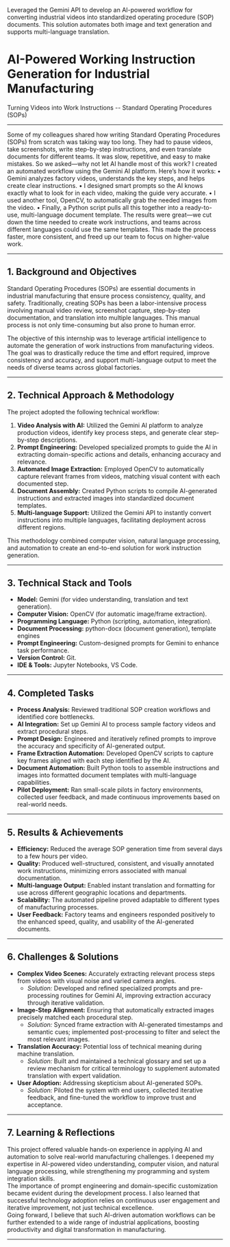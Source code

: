 Leveraged the Gemini API to develop an AI-powered workflow for converting industrial videos into standardized operating procedure (SOP) documents. This solution automates both image and text generation and supports multi-language translation.


# AI-Powered Working Instruction Generation for Industrial Manufacturing
Turning Videos into Work Instructions -- Standard Operating Procedures (SOPs)

---

Some of my colleagues shared how writing Standard Operating Procedures (SOPs) from scratch was taking way too long. They had to pause videos, take screenshots, write step-by-step instructions, and even translate documents for different teams. It was slow, repetitive, and easy to make mistakes.
So we asked—why not let AI handle most of this work?
I created an automated workflow using the Gemini AI platform. Here’s how it works:
•	Gemini analyzes factory videos, understands the key steps, and helps create clear instructions.
•	I designed smart prompts so the AI knows exactly what to look for in each video, making the guide very accurate.
•	I used another tool, OpenCV, to automatically grab the needed images from the video.
•	Finally, a Python script pulls all this together into a ready-to-use, multi-language document template.
The results were great—we cut down the time needed to create work instructions, and teams across different languages could use the same templates. This made the process faster, more consistent, and freed up our team to focus on higher-value work.

---

## 1. Background and Objectives

Standard Operating Procedures (SOPs) are essential documents in industrial manufacturing that ensure process consistency, quality, and safety. Traditionally, creating SOPs has been a labor-intensive process involving manual video review, screenshot capture, step-by-step documentation, and translation into multiple languages. This manual process is not only time-consuming but also prone to human error.

The objective of this internship was to leverage artificial intelligence to automate the generation of work instructions from manufacturing videos. The goal was to drastically reduce the time and effort required, improve consistency and accuracy, and support multi-language output to meet the needs of diverse teams across global factories.

---

## 2. Technical Approach & Methodology

The project adopted the following technical workflow:

1. **Video Analysis with AI:** Utilized the Gemini AI platform to analyze production videos, identify key process steps, and generate clear step-by-step descriptions.
2. **Prompt Engineering:** Developed specialized prompts to guide the AI in extracting domain-specific actions and details, enhancing accuracy and relevance.
3. **Automated Image Extraction:** Employed OpenCV to automatically capture relevant frames from videos, matching visual content with each documented step.
4. **Document Assembly:** Created Python scripts to compile AI-generated instructions and extracted images into standardized document templates.
5. **Multi-language Support:** Utilized the Gemini API to instantly convert instructions into multiple languages, facilitating deployment across different regions.

This methodology combined computer vision, natural language processing, and automation to create an end-to-end solution for work instruction generation.

---

## 3. Technical Stack and Tools

- **Model:** Gemini (for video understanding, translation and text generation).
- **Computer Vision:** OpenCV (for automatic image/frame extraction).
- **Programming Language:** Python (scripting, automation, integration).
- **Document Processing:** python-docx (document generation), template engines
- **Prompt Engineering:** Custom-designed prompts for Gemini to enhance task performance.
- **Version Control:** Git.
- **IDE & Tools:** Jupyter Notebooks, VS Code.

---

## 4. Completed Tasks

- **Process Analysis:** Reviewed traditional SOP creation workflows and identified core bottlenecks.
- **AI Integration:** Set up Gemini AI to process sample factory videos and extract procedural steps.
- **Prompt Design:** Engineered and iteratively refined prompts to improve the accuracy and specificity of AI-generated output.
- **Frame Extraction Automation:** Developed OpenCV scripts to capture key frames aligned with each step identified by the AI.
- **Document Automation:** Built Python tools to assemble instructions and images into formatted document templates with multi-language capabilities.
- **Pilot Deployment:** Ran small-scale pilots in factory environments, collected user feedback, and made continuous improvements based on real-world needs.

---

## 5. Results & Achievements

- **Efficiency:** Reduced the average SOP generation time from several days to a few hours per video.
- **Quality:** Produced well-structured, consistent, and visually annotated work instructions, minimizing errors associated with manual documentation.
- **Multi-language Output:** Enabled instant translation and formatting for use across different geographic locations and departments.
- **Scalability:** The automated pipeline proved adaptable to different types of manufacturing processes.
- **User Feedback:** Factory teams and engineers responded positively to the enhanced speed, quality, and usability of the AI-generated documents.

---

## 6. Challenges & Solutions

- **Complex Video Scenes:** Accurately extracting relevant process steps from videos with visual noise and varied camera angles.
  - *Solution:* Developed and refined specialized prompts and pre-processing routines for Gemini AI, improving extraction accuracy through iterative validation.
- **Image-Step Alignment:** Ensuring that automatically extracted images precisely matched each procedural step.
  - *Solution:* Synced frame extraction with AI-generated timestamps and semantic cues; implemented post-processing to filter and select the most relevant images.
- **Translation Accuracy:** Potential loss of technical meaning during machine translation.
  - *Solution:* Built and maintained a technical glossary and set up a review mechanism for critical terminology to supplement automated translation with expert validation.
- **User Adoption:** Addressing skepticism about AI-generated SOPs.
  - *Solution:* Piloted the system with end users, collected iterative feedback, and fine-tuned the workflow to improve trust and acceptance.

---

## 7. Learning & Reflections

This project offered valuable hands-on experience in applying AI and automation to solve real-world manufacturing challenges. I deepened my expertise in AI-powered video understanding, computer vision, and natural language processing, while strengthening my programming and system integration skills.  
The importance of prompt engineering and domain-specific customization became evident during the development process. I also learned that successful technology adoption relies on continuous user engagement and iterative improvement, not just technical excellence.  
Going forward, I believe that such AI-driven automation workflows can be further extended to a wide range of industrial applications, boosting productivity and digital transformation in manufacturing.

---

